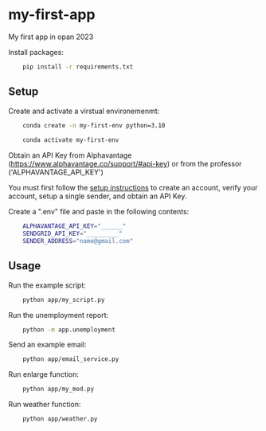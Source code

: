 # my-first-app
My first app in opan 2023

Install packages:
```sh
    pip install -r requirements.txt
```


## Setup
Create and activate a virstual environemenmt:

```sh
    conda create -n my-first-env python=3.10
    
    conda activate my-first-env
``` 

Obtain an API Key from Alphavantage (https://www.alphavantage.co/support/#api-key) or from the professor ('ALPHAVANTAGE_API_KEY')

You must first follow the [setup instructions](https://github.com/prof-rossetti/intro-to-python/blob/main/notes/python/packages/sendgrid.md) to create an account, verify your account, setup a single sender, and obtain an API Key.

Create a ".env" file and paste in the following contents:

```sh
    ALPHAVANTAGE_API_KEY="______"
    SENDGRID_API_KEY="_________"
    SENDER_ADDRESS="name@gmail.com"
```


## Usage

Run the example script:
```sh
    python app/my_script.py 
```

Run the unemployment report:
```sh
    python -m app.unemployment
```

Send an example email:
```sh
    python app/email_service.py
```

Run enlarge function:
```sh
    python app/my_mod.py
```

Run weather function:
```sh
    python app/weather.py
```